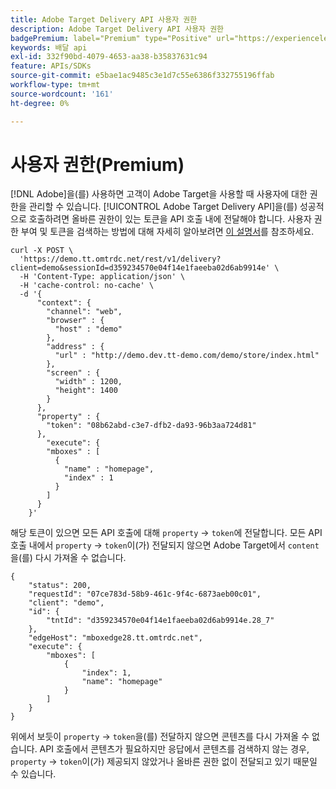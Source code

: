 ```yaml
---
title: Adobe Target Delivery API 사용자 권한
description: Adobe Target Delivery API 사용자 권한
badgePremium: label="Premium" type="Positive" url="https://experienceleague.adobe.com/docs/target/using/introduction/intro.html?lang=en#premium newtab=true" tooltip="Target Premium에 포함된 내용을 확인합니다."
keywords: 배달 api
exl-id: 332f90bd-4079-4653-aa38-b35837631c94
feature: APIs/SDKs
source-git-commit: e5bae1ac9485c3e1d7c55e6386f332755196ffab
workflow-type: tm+mt
source-wordcount: '161'
ht-degree: 0%

---
```


# 사용자 권한(Premium)

[!DNL Adobe]을(를) 사용하면 고객이 Adobe Target을 사용할 때 사용자에 대한 권한을 관리할 수 있습니다. [!UICONTROL Adobe Target Delivery API]을(를) 성공적으로 호출하려면 올바른 권한이 있는 토큰을 API 호출 내에 전달해야 합니다. 사용자 권한 부여 및 토큰을 검색하는 방법에 대해 자세히 알아보려면 [이 설명서](https://experienceleague.adobe.com/docs/target/using/administer/manage-users/enterprise/properties-overview.html)를 참조하세요.

```
curl -X POST \
  'https://demo.tt.omtrdc.net/rest/v1/delivery?client=demo&sessionId=d359234570e04f14e1faeeba02d6ab9914e' \
  -H 'Content-Type: application/json' \
  -H 'cache-control: no-cache' \
  -d '{
      "context": {
        "channel": "web",
        "browser" : {
          "host" : "demo"
        },
        "address" : {
          "url" : "http://demo.dev.tt-demo.com/demo/store/index.html"
        },
        "screen" : {
          "width" : 1200,
          "height": 1400
        }
      },
      "property" : {
        "token": "08b62abd-c3e7-dfb2-da93-96b3aa724d81"
      },
        "execute": {
        "mboxes" : [
          {
            "name" : "homepage",
            "index" : 1
          }
        ]
      }
    }'
```

해당 토큰이 있으면 모든 API 호출에 대해 `property` -> `token`에 전달합니다. 모든 API 호출 내에서 `property` -> `token`이(가) 전달되지 않으면 Adobe Target에서 `content`을(를) 다시 가져올 수 없습니다.

```
{
    "status": 200,
    "requestId": "07ce783d-58b9-461c-9f4c-6873aeb00c01",
    "client": "demo",
    "id": {
        "tntId": "d359234570e04f14e1faeeba02d6ab9914e.28_7"
    },
    "edgeHost": "mboxedge28.tt.omtrdc.net",
    "execute": {
        "mboxes": [
            {
                "index": 1,
                "name": "homepage"
            }
        ]
    }
}
```

위에서 보듯이 `property` -> `token`을(를) 전달하지 않으면 콘텐츠를 다시 가져올 수 없습니다. API 호출에서 콘텐츠가 필요하지만 응답에서 콘텐츠를 검색하지 않는 경우, `property` -> `token`이(가) 제공되지 않았거나 올바른 권한 없이 전달되고 있기 때문일 수 있습니다.

